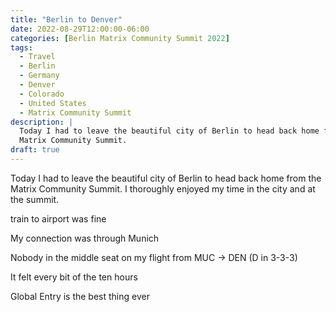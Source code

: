 ```yaml
---
title: "Berlin to Denver"
date: 2022-08-29T12:00:00-06:00
categories: [Berlin Matrix Community Summit 2022]
tags:
  - Travel
  - Berlin
  - Germany
  - Denver
  - Colorado
  - United States
  - Matrix Community Summit
description: |
  Today I had to leave the beautiful city of Berlin to head back home from the
  Matrix Community Summit.
draft: true
---
```


Today I had to leave the beautiful city of Berlin to head back home from the
Matrix Community Summit. I thoroughly enjoyed my time in the city and at the
summit.

train to airport was fine

My connection was through Munich

Nobody in the middle seat on my flight from MUC -> DEN (D in 3-3-3)

It felt every bit of the ten hours

Global Entry is the best thing ever

